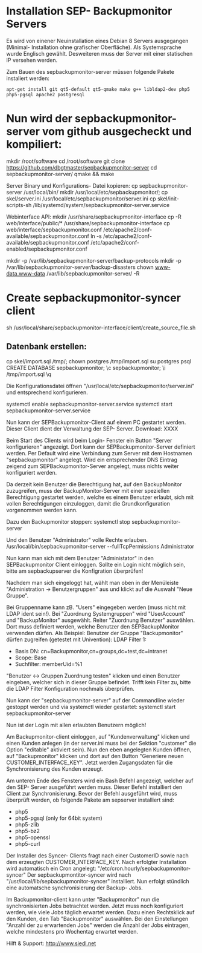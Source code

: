 ﻿Installation SEP- Backupmonitor Servers
==

Es wird von einener Neuinstallation eines Debian 8 Servers ausgegangen (Minimal- Installation ohne grafischer Oberfläche). Als Systemsprache wurde Englisch gewählt. 
Desweiteren muss der Server mit einer statischen IP versehen werden.

Zum Bauen des sepbackupmonitor-server müssen folgende Pakete instaliert werden:
```
apt-get install git qt5-default qt5-qmake make g++ libldap2-dev php5 php5-pgsql apache2 postgresql
```

Nun wird der sepbackupmonitor-server vom github ausgecheckt und kompiliert:
=======
mkdir /root/software
cd /root/software
git clone https://github.com/dbgtmaster/sepbackupmonitor-server
cd sepbackupmonitor-server/
qmake && make

Server Binary und Konfigurations- Datei kopieren:
cp sepbackupmonitor-server /usr/local/bin/
mkdir /usr/local/etc/sepbackupmonitor/;
cp skel/server.ini /usr/local/etc/sepbackupmonitor/server.ini
cp skel/init-scripts-sh /lib/systemd/system/sepbackupmonitor-server.service

Webinterface API:
mkdir /usr/share/sepbackupmonitor-interface
cp -R web/interface/public/* /usr/share/sepbackupmonitor-interface
cp web/interface/sepbackupmonitor.conf /etc/apache2/conf-available/sepbackupmonitor.conf
ln -s /etc/apache2/conf-available/sepbackupmonitor.conf /etc/apache2/conf-enabled/sepbackupmonitor.conf

mkdir -p /var/lib/sepbackupmonitor-server/backup-protocols
mkdir -p /var/lib/sepbackupmonitor-server/backup-disasters
chown www-data.www-data /var/lib/sepbackupmonitor-server/ -R

# Create sepbackupmonitor-syncer client
sh /usr/local/share/sepbackupmonitor-interface/client/create_source_file.sh

## Datenbank erstellen:
cp skel/import.sql /tmp/;
chown postgres /tmp/import.sql
su postgres
psql
CREATE DATABASE sepbackupmonitor;
\c sepbackupmonitor;
\i /tmp/import.sql
\q

Die Konfigurationsdatei öffnen "/usr/local/etc/sepbackupmonitor/server.ini" und entsprechend konfigurieren.

systemctl enable sepbackupmonitor-server.service
systemctl start sepbackupmonitor-server.service

Nun kann der SEPBackupmonitor-Client auf einem PC gestartet werden. Dieser Client dient der Verwaltung der SEP- Server.
Download: XXXX

Beim Start des Clients wird beim Login- Fenster ein Button "Server konfigurieren" angezeigt. Dort kann der SEPBackupmonitor-Server definiert werden. Per Default wird eine Verbindung zum Server mit dem Hostnamen "sepbackupmonitor" angelegt. Wird ein entsprechender DNS Eintrag zeigend zum SEPBackupmonitor-Server angelegt, muss nichts weiter konfiguriert werden.

Da derzeit kein Benutzer die Berechtigung hat, auf den BackupMonitor zuzugreifen, muss der BackupMonitor-Server mit einer speziellen Berechtigung gestartet werden, welche es einem Benutzer erlaubt, sich mit vollen Berechtigungen einzuloggen, damit die Grundkonfiguration vorgenommen werden kann.

Dazu den Backupmonitor stoppen:
systemctl stop sepbackupmonitor-server

Und den Benutzer "Administrator" volle Rechte erlauben.
/usr/local/bin/sepbackupmonitor-server --fullTcpPermissions Administrator

Nun kann man sich mit dem Benutzer "Administator" in den SEPBackupmonitor Client einloggen.
Sollte ein Login nicht möglich sein, bitte am sepbackupserver die Konfigration überprüfen!

Nachdem man sich eingeloggt hat, wählt man oben in der Menüleiste "Administration -> Benutzergruppen" aus und klickt auf die Auswahl "Neue Gruppe".

Bei Gruppenname kann zB. "Users" eingegeben werden (muss nicht mit LDAP ident sein!).
Bei "Zuordnung Systemgruppen" wird "UserAccount" und "BackupMonitor" ausgewählt.
Reiter "Zuordnung Benutzer" auswählen. Dort muss definiert werden, welche Benutzer den SEPBackupMonitor verwenden dürfen.
Als Beispiel:
Benutzer der Gruppe "Backupmonitor" dürfen zugreifen (getestet mit Univention):
LDAP Filter 1:
- Basis DN: cn=Backupmonitor,cn=groups,dc=test,dc=intranet
- Scope: Base
- Suchfilter: memberUid=%1

"Benutzer <-> Gruppen Zuordnung testen" klicken und einen Benutzer eingeben, welcher sich in dieser Gruppe befindet. Trifft kein Filter zu, bitte die LDAP Filter Konfiguration nochmals überprüfen.

Nun kann der "sepbackupmonitor-server" auf der Commandline wieder gestoppt werden und via systemctl wieder gestartet:
systemctl start sepbackupmonitor-server

Nun ist der Login mit allen erlaubten Benutzern möglich!

Am Backupmonitor-client einloggen, auf "Kundenverwaltung" klicken und einen Kunden anlegen (in der server.ini muss bei der Sektion "customer" die Option "editable" aktiviert sein). Nun den eben angelegten Kunden öffnen, auf "Backupmonitor" klicken und dort auf den Button "Generiere neuen CUSTOMER_INTERFACE_KEY". Jetzt werden Zugangsdaten für die Synchronisierung des Kunden erzeugt.

Am unteren Ende des Fensters wird ein Bash Befehl angezeigt, welcher auf den SEP- Server ausgeführt werden muss. Dieser Befehl installiert den Client zur Synchronisierung.
Bevor der Befehl ausgeführt wird, muss überprüft werden, ob folgende Pakete am sepserver installiert sind:
- php5
- php5-pgsql (only for 64bit system)
- php5-zlib
- php5-bz2
- php5-openssl
- php5-curl

Der Installer des Syncer- Clients fragt nach einer CustomerID sowie nach dem erzeugten CUSTOMER_INTERFACE_KEY. Nach erfolgter Installation wird automatisch ein Cron angelegt: "/etc/cron.hourly/sepbackupmonitor-syncer"
Der sepbackupmontitor-syncer wird nach "/usr/local/lib/sepbackupmonitor-syncer" installiert.
Nun erfolgt stündlich eine automatsche synchronisierung der Backup- Jobs.

Im Backupmonitor-client kann unter "Backupmonitor" nun die synchronisierten Jobs betrachtet werden.
Jetzt muss noch konfiguriert werden, wie viele Jobs täglich erwartet werden. Dazu einen Rechtsklick auf den Kunden, den Tab "Backupmonitor" auswählen. Bei den Einstellungen "Anzahl der zu erwartenden Jobs" werden die Anzahl der Jobs eintragen, welche mindestens pro Wochentag erwartet werden.


Hilft & Support: http://www.siedl.net